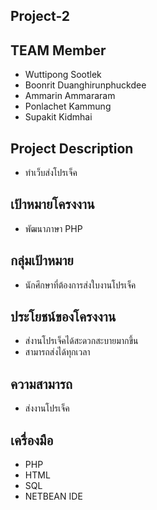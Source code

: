 ## Project-2 ##

## TEAM Member ##
- Wuttipong Sootlek
- Boonrit Duanghirunphuckdee
- Ammarin Ammararam
- Ponlachet Kammung
- Supakit Kidmhai

## Project Description
- ทำเว็บส่งโปรเจ็ค

## เป้าหมายโครงงาน ##
- พัฒนาภาษา PHP

## กลุ่มเป้าหมาย ##
- นักศึกษาที่ต้องการส่งใบงานโปรเจ็ค

## ประโยชน์ของโครงงาน ##
- ส่งานโปรเจ็คได้สะดวกสะบายมากขึ้น
- สามารถส่งได้ทุกเวลา

## ความสามารถ ##
- ส่งงานโปรเจ็ค

## เครื่องมือ ##
- PHP
- HTML
- SQL
- NETBEAN IDE
